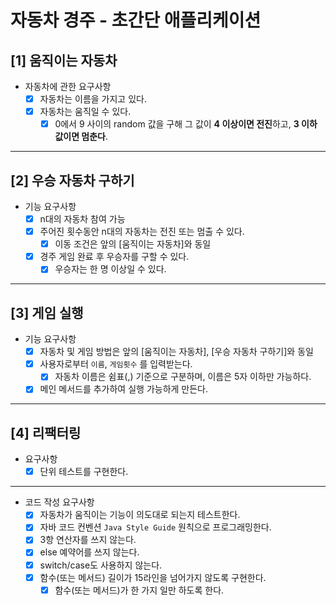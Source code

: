 # 자동차 경주 - 초간단 애플리케이션

## [1] 움직이는 자동차

- 자동차에 관한 요구사항
  - [x] 자동차는 이름을 가지고 있다.
  - [x] 자동차는 움직일 수 있다.
    - [x] 0에서 9 사이의 random 값을 구해 그 값이 **4 이상이면 전진**하고, **3 이하 값이면 멈춘다**.

---

## [2] 우승 자동차 구하기

- 기능 요구사항
  - [x] n대의 자동차 참여 가능
  - [x] 주어진 횟수동안 n대의 자동차는 전진 또는 멈출 수 있다.
    - [x] 이동 조건은 앞의 [움직이는 자동차]와 동일
  - [x] 경주 게임 완료 후 우승자를 구할 수 있다.
    - [x] 우승자는 한 명 이상일 수 있다. 

---

## [3] 게임 실행

- 기능 요구사항
  - [x] 자동차 및 게임 방법은 앞의 [움직이는 자동차], [우승 자동차 구하기]와 동일
  - [x] 사용자로부터 `이름`, `게임횟수` 를 입력받는다.
    - [x] 자동차 이름은 쉼표(,) 기준으로 구분하며, 이름은 5자 이하만 가능하다.
  - [x] 메인 메서드를 추가하여 실행 가능하게 만든다.
 
---

## [4] 리팩터링

- 요구사항
  - [x] 단위 테스트를 구현한다.

---

- 코드 작성 요구사항
  - [x] 자동차가 움직이는 기능이 의도대로 되는지 테스트한다.
  - [x] 자바 코드 컨벤션 `Java Style Guide` 원칙으로 프로그래밍한다.
  - [x] 3항 연산자를 쓰지 않는다.
  - [x] else 예약어를 쓰지 않는다.
  - [x] switch/case도 사용하지 않는다.
  - [x] 함수(또는 메서드) 길이가 15라인을 넘어가지 않도록 구현한다.
    - [x] 함수(또는 메서드)가 한 가지 일만 하도록 한다. 
